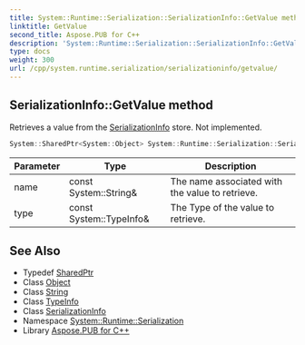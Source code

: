 ```yaml
---
title: System::Runtime::Serialization::SerializationInfo::GetValue method
linktitle: GetValue
second_title: Aspose.PUB for C++
description: 'System::Runtime::Serialization::SerializationInfo::GetValue method. Retrieves a value from the SerializationInfo store. Not implemented in C++.'
type: docs
weight: 300
url: /cpp/system.runtime.serialization/serializationinfo/getvalue/
---
```

## SerializationInfo::GetValue method


Retrieves a value from the [SerializationInfo](../) store. Not implemented.

```cpp
System::SharedPtr<System::Object> System::Runtime::Serialization::SerializationInfo::GetValue(const System::String &name, const System::TypeInfo &type)
```


| Parameter | Type | Description |
| --- | --- | --- |
| name | const System::String\& | The name associated with the value to retrieve. |
| type | const System::TypeInfo\& | The Type of the value to retrieve. |

## See Also

* Typedef [SharedPtr](../../../system/sharedptr/)
* Class [Object](../../../system/object/)
* Class [String](../../../system/string/)
* Class [TypeInfo](../../../system/typeinfo/)
* Class [SerializationInfo](../)
* Namespace [System::Runtime::Serialization](../../)
* Library [Aspose.PUB for C++](../../../)
